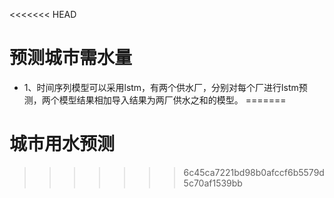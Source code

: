 <<<<<<< HEAD
# 预测城市需水量
- 1、时间序列模型可以采用lstm，有两个供水厂，分别对每个厂进行lstm预测，两个模型结果相加导入结果为两厂供水之和的模型。
=======
# 城市用水预测
>>>>>>> 6c45ca7221bd98b0afccf6b5579d5c70af1539bb
